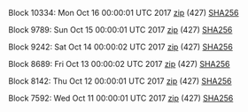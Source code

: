 Block 10334: Mon Oct 16 00:00:01 UTC 2017 [zip](https://transfer.sh/14h62d/bootstrap.dat.20171016.zip) (427) [SHA256](https://transfer.sh/IS3Kw/sha256.txt)

Block 9789: Sun Oct 15 00:00:01 UTC 2017 [zip](https://transfer.sh/Yg0h4/bootstrap.dat.20171015.zip) (427) [SHA256](https://transfer.sh/MB9bq/sha256.txt)

Block 9242: Sat Oct 14 00:00:02 UTC 2017 [zip](https://transfer.sh/DQnxk/bootstrap.dat.20171014.zip) (427) [SHA256](https://transfer.sh/wnu9z/sha256.txt)

Block 8689: Fri Oct 13 00:00:02 UTC 2017 [zip](https://transfer.sh/14brWY/bootstrap.dat.20171013.zip) (427) [SHA256](https://transfer.sh/L2c07/sha256.txt)

Block 8142: Thu Oct 12 00:00:01 UTC 2017 [zip]() (427) [SHA256]()

Block 7592: Wed Oct 11 00:00:01 UTC 2017 [zip](https://transfer.sh/HUD7c/bootstrap.dat.20171011.zip) (427) [SHA256](https://transfer.sh/w7yds/sha256.txt)
